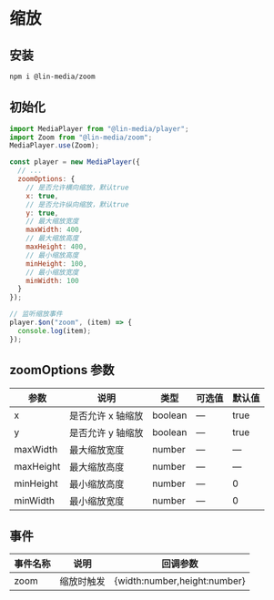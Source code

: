 # 缩放

## 安装

```bash
npm i @lin-media/zoom
```

## 初始化

```javascript
import MediaPlayer from "@lin-media/player";
import Zoom from "@lin-media/zoom";
MediaPlayer.use(Zoom);

const player = new MediaPlayer({
  // ...
  zoomOptions: {
    // 是否允许横向缩放，默认true
    x: true,
    // 是否允许纵向缩放，默认true
    y: true,
    // 最大缩放宽度
    maxWidth: 400,
    // 最大缩放高度
    maxHeight: 400,
    // 最小缩放高度
    minHeight: 100,
    // 最小缩放宽度
    minWidth: 100
  }
});

// 监听缩放事件
player.$on("zoom", (item) => {
  console.log(item);
});
```

## zoomOptions 参数

| 参数      | 说明              | 类型    | 可选值 | 默认值 |
| --------- | ----------------- | ------- | ------ | ------ |
| x         | 是否允许 x 轴缩放 | boolean | —      | true   |
| y         | 是否允许 y 轴缩放 | boolean | —      | true   |
| maxWidth  | 最大缩放宽度      | number  | —      | —      |
| maxHeight | 最大缩放高度      | number  | —      | —      |
| minHeight | 最小缩放高度      | number  | —      | 0      |
| minWidth  | 最小缩放宽度      | number  | —      | 0      |

## 事件

| 事件名称 | 说明       | 回调参数                     |
| -------- | ---------- | ---------------------------- |
| zoom     | 缩放时触发 | {width:number,height:number} |

